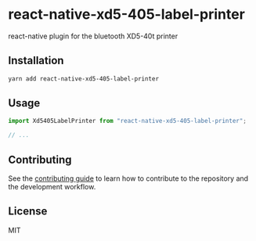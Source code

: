 # react-native-xd5-405-label-printer

react-native plugin for the bluetooth XD5-40t printer

## Installation

```sh
yarn add react-native-xd5-405-label-printer
```

## Usage

```js
import Xd5405LabelPrinter from "react-native-xd5-405-label-printer";

// ...


```

## Contributing

See the [contributing guide](CONTRIBUTING.md) to learn how to contribute to the repository and the development workflow.

## License

MIT
